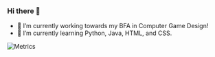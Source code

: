 ### Hi there 👋

<!--
**arit007/arit007** is a ✨ _special_ ✨ repository because its `README.md` (this file) appears on your GitHub profile.

Here are some ideas to get you started:

- 🔭 I’m currently working on ...
- 🌱 I’m currently working 
- 👯 I’m looking to collaborate on ...
- 🤔 I’m currently learning 
- 💬 Ask me about ...
- 📫 How to reach me: ...
- 😄 Pronouns: ...
- ⚡ Fun fact: ...
-->

- 🌱 I’m currently working towards my BFA in Computer Game Design!
- 🤔 I’m currently learning Python, Java, HTML, and CSS.

![Metrics](https://metrics.lecoq.io/arit007?template=classic&base.header=0&base.activity=0&base.community=0&base.repositories=0&isocalendar=1&languages=1&isocalendar.duration=half-year&config.timezone=America%2FNew_York)
